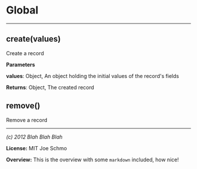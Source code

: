 Global
===





---

create(values) 
-----------------------------
Create a record

**Parameters**

**values**: Object, An object holding the initial values of the record's fields

**Returns**: Object, The created record

remove() 
-----------------------------
Remove a record



---

*(c) 2012 Blah Blah Blah*

**License:** MIT Joe Schmo

**Overview:** This is the overview with some `markdown` included, how nice!


